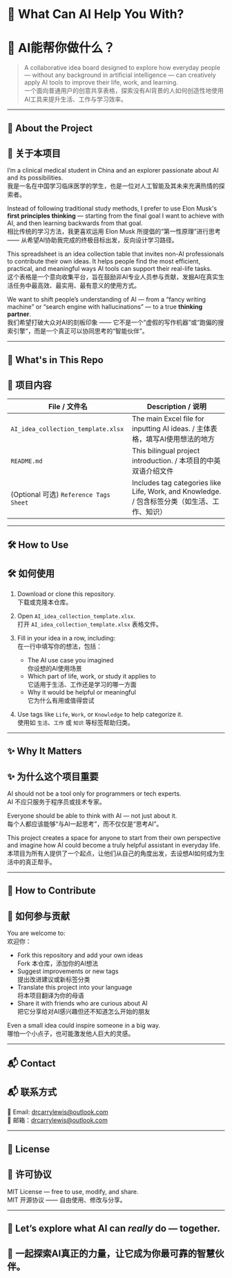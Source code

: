 # 🧠 What Can AI Help You With?  
# 🧠 AI能帮你做什么？

> A collaborative idea board designed to explore how everyday people — without any background in artificial intelligence — can creatively apply AI tools to improve their life, work, and learning.  
> 一个面向普通用户的创意共享表格，探索没有AI背景的人如何创造性地使用AI工具来提升生活、工作与学习效率。

---

## 👋 About the Project  
## 👋 关于本项目

I’m a clinical medical student in China and an explorer passionate about AI and its possibilities.  
我是一名在中国学习临床医学的学生，也是一位对人工智能及其未来充满热情的探索者。

Instead of following traditional study methods, I prefer to use Elon Musk's **first principles thinking** — starting from the final goal I want to achieve with AI, and then learning backwards from that goal.  
相比传统的学习方法，我更喜欢运用 Elon Musk 所提倡的“第一性原理”进行思考 —— 从希望AI协助我完成的终极目标出发，反向设计学习路径。

This spreadsheet is an idea collection table that invites non-AI professionals to contribute their own ideas. It helps people find the most efficient, practical, and meaningful ways AI tools can support their real-life tasks.  
这个表格是一个意向收集平台，旨在鼓励非AI专业人员参与贡献，发掘AI在真实生活任务中最高效、最实用、最有意义的使用方式。

We want to shift people’s understanding of AI — from a “fancy writing machine” or “search engine with hallucinations” — to a true **thinking partner**.  
我们希望打破大众对AI的刻板印象 —— 它不是一个“虚假的写作机器”或“跑偏的搜索引擎”，而是一个真正可以协同思考的“智能伙伴”。

---

## 📘 What's in This Repo  
## 📘 项目内容

| File / 文件名 | Description / 说明 |
|---------------|----------------------|
| `AI_idea_collection_template.xlsx` | The main Excel file for inputting AI ideas. / 主体表格，填写AI使用想法的地方 |
| `README.md` | This bilingual project introduction. / 本项目的中英双语介绍文件 |
| (Optional 可选) `Reference Tags Sheet` | Includes tag categories like Life, Work, and Knowledge. / 包含标签分类（如生活、工作、知识） |

---

## 🛠️ How to Use  
## 🛠️ 如何使用

1. Download or clone this repository.  
   下载或克隆本仓库。

2. Open `AI_idea_collection_template.xlsx`.  
   打开 `AI_idea_collection_template.xlsx` 表格文件。

3. Fill in your idea in a row, including:  
   在一行中填写你的想法，包括：
   - The AI use case you imagined  
     你设想的AI使用场景  
   - Which part of life, work, or study it applies to  
     它适用于生活、工作还是学习的哪一方面  
   - Why it would be helpful or meaningful  
     它为什么有用或值得尝试

4. Use tags like `Life`, `Work`, or `Knowledge` to help categorize it.  
   使用如 `生活`、`工作` 或 `知识` 等标签帮助归类。

---

## ✨ Why It Matters  
## ✨ 为什么这个项目重要

AI should not be a tool only for programmers or tech experts.  
AI 不应只服务于程序员或技术专家。

Everyone should be able to think with AI — not just about it.  
每个人都应该能够“与AI一起思考”，而不仅仅是“思考AI”。

This project creates a space for anyone to start from their own perspective and imagine how AI could become a truly helpful assistant in everyday life.  
本项目为所有人提供了一个起点，让他们从自己的角度出发，去设想AI如何成为生活中的真正帮手。

---

## 🤝 How to Contribute  
## 🤝 如何参与贡献

You are welcome to:  
欢迎你：

- Fork this repository and add your own ideas  
  Fork 本仓库，添加你的AI想法  
- Suggest improvements or new tags  
  提出改进建议或新标签分类  
- Translate this project into your language  
  将本项目翻译为你的母语  
- Share it with friends who are curious about AI  
  把它分享给对AI感兴趣但还不知道怎么开始的朋友

Even a small idea could inspire someone in a big way.  
哪怕一个小点子，也可能激发他人巨大的灵感。

---

## 📬 Contact  
## 📬 联系方式

📧 Email: drcarrylewis@outlook.com  
📧 邮箱：drcarrylewis@outlook.com

---

## 📄 License  
## 📄 许可协议

MIT License — free to use, modify, and share.  
MIT 开源协议 —— 自由使用、修改与分享。

---

## 🚀 Let’s explore what AI can *really* do — together.  
## 🚀 一起探索AI真正的力量，让它成为你最可靠的智慧伙伴。
